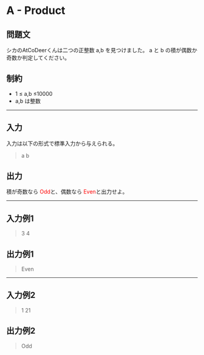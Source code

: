 # A - Product

## 問題文
シカのAtCoDeerくんは二つの正整数 
a,b を見つけました。 a と b の積が偶数か奇数か判定してください。

## 制約
* 1 ≤ a,b ≤10000
* a,b は整数

--- 

## 入力
入力は以下の形式で標準入力から与えられる。
> a b

## 出力
積が奇数なら <span style="color: red">Odd</span>と、偶数なら <span style="color: red;">Even</span>と出力せよ。

--- 
## 入力例1
> 3 4

## 出力例1
> Even

--- 
## 入力例2
> 1 21

## 出力例2
> Odd
